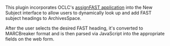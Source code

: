This plugin incorporates OCLC's <a href="http://experimental.worldcat.org/fast/assignfast/">assignFAST application</a> into the New Subject interface to allow users to dynamically look up and add FAST subject headings to ArchivesSpace.


After the user selects the desired FAST heading, it's converted to MARCBreaker format and is then parsed via JavaScript into the appropriate fields on the web form.

